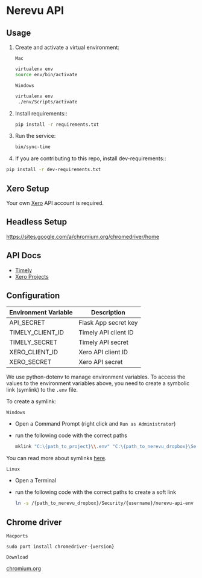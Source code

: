 # Nerevu API

## Usage

1. Create and activate a virtual environment:

    `Mac`

    ```bash
    virtualenv env
    source env/bin/activate
    ```

    `Windows`

    ```bash
    virtualenv env
     ./env/Scripts/activate
    ```

2. Install requirements::

    ```bash
    pip install -r requirements.txt
    ```

3. Run the service:

    ```bash
    bin/sync-time
    ```

4. If you are contributing to this repo, install dev-requirements::

```bash
pip install -r dev-requirements.txt
```

## Xero Setup

Your own [Xero](https://developer.xero.com/documentation/getting-started/getting-started-guide) API account is required.

## Headless Setup

https://sites.google.com/a/chromium.org/chromedriver/home

## API Docs

- [Timely](https://dev.timelyapp.com/)
- [Xero Projects](https://developer.xero.com/documentation/projects/projects)

## Configuration

Environment Variable | Description
---------------------|------------
API_SECRET | Flask App secret key
TIMELY_CLIENT_ID | Timely API client ID
TIMELY_SECRET | Timely API secret
XERO_CLIENT_ID | Xero API client ID
XERO_SECRET | Xero API secret

We use python-dotenv to manage environment variables. To access the values to the environment variables above, you need to create a symbolic link (symlink) to the `.env` file.

To create a symlink:

`Windows`

- Open a Command Prompt (right click and `Run as Administrator`)
- run the following code with the correct paths

    ```bash
    mklink "C:\{path_to_project}\\.env" "C:\{path_to_nerevu_dropbox}\Security\{username}\nerevu-api-env"
    ```

You can read more about symlinks [here](https://www.maketecheasier.com/create-symbolic-links-windows10/).

`Linux`

- Open a Terminal
- run the following code with the correct paths to create a soft link

    ```bash
    ln -s /{path_to_nerevu_dropbox}/Security/{username}/nerevu-api-env /{path_to_project}/.env
    ```

## Chrome driver

`Macports`

`sudo port install chromedriver-{version}`

`Download`

[chromium.org](https://sites.google.com/a/chromium.org/chromedriver/downloads)
